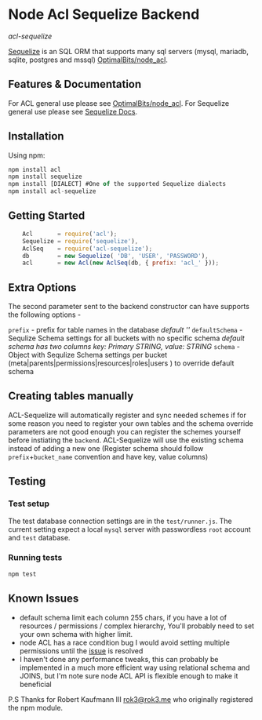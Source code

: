 # Node Acl Sequelize Backend
_acl-sequelize_

[Sequelize](https://github.com/sequelize/sequelize) is an SQL ORM that supports many sql servers (mysql, mariadb, sqlite, postgres and mssql) [OptimalBits/node_acl](https://github.com/OptimalBits/node_acl).

## Features & Documentation
For ACL general use please see [OptimalBits/node_acl](https://github.com/OptimalBits/node_acl).
For Sequelize general use please see [Sequelize Docs](http://docs.sequelizejs.com/en/latest/).

## Installation

Using npm:

```javascript
npm install acl
npm install sequelize
npm install [DIALECT] #One of the supported Sequelize dialects
npm install acl-sequelize
```

## Getting Started
```javascript
    Acl       = require('acl');
    Sequelize = require('sequelize'),
    AclSeq    = require('acl-sequelize');
    db        = new Sequelize( 'DB', 'USER', 'PASSWORD'),    
    acl       = new Acl(new AclSeq(db, { prefix: 'acl_' }));
```

## Extra Options 
The second parameter sent to the backend constructor can have supports the following options -

`prefix` - prefix for table names in the database _default ''_
`defaultSchema` - Sequlize Schema settings for all buckets with no specific schema _default schema has two columns key: Primary STRING, value: STRING_
`schema` - Object with Sequlize Schema settings per bucket (meta|parents|permissions|resources|roles|users ) to override default schema

## Creating tables manually
ACL-Sequelize will automatically register and sync needed schemes
if for some reason you need to register your own tables and the schema override parameters are not good enough you can register the schemes yourself before instiating the `backend`. ACL-Sequelize will use the existing schema instead of adding a new one (Register schema should follow `prefix`+`bucket_name` convention and have key, value columns)

## Testing
### Test setup
The test database connection settings are in the `test/runner.js`.
The current setting expect a local `mysql` server with passwordless `root` account and `test` database.

### Running tests
```javascript
npm test
```

## Known Issues
- default schema limit each column 255 chars, if you have a lot of resources / permissions / complex hierarchy, You'll probably need to set your own schema with higher limit.
- node ACL has a race condition bug I would avoid setting multiple permissions until the [issue](https://github.com/OptimalBits/node_acl/pull/112) is resolved
- I haven't done any performance tweaks, this can probably be implemented in a much more efficient way using relational schema and JOINS, but I'm note sure node ACL API is flexible enough to make it beneficial 

P.S Thanks for Robert Kaufmann III <rok3@rok3.me> who originally registered the npm module.
